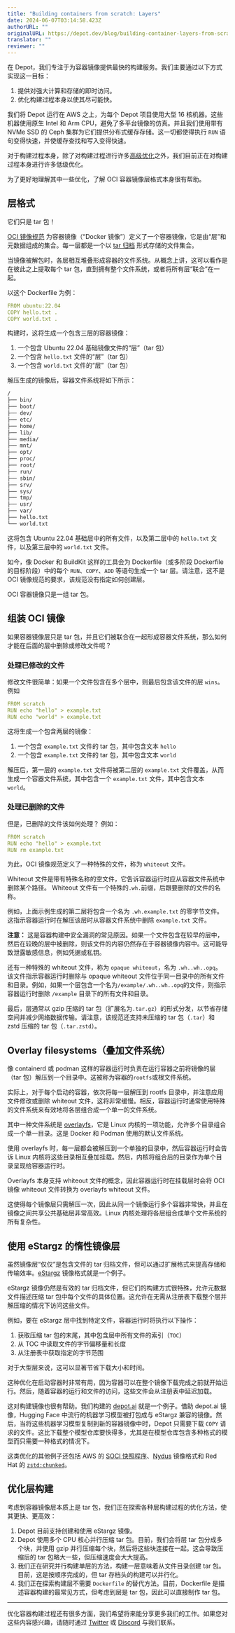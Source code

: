 ```yaml
---
title: "Building containers from scratch: Layers"
date: 2024-06-07T03:14:58.423Z
authorURL: ""
originalURL: https://depot.dev/blog/building-container-layers-from-scratch
translator: ""
reviewer: ""
---
```


在 Depot，我们专注于为容器镜像提供最快的构建服务。我们主要通过以下方式实现这一目标：

<!-- more -->

1.  提供对强大计算和存储的即时访问。
2.  优化构建过程本身以使其尽可能快。

我们将 Depot 运行在 AWS 之上，为每个 Depot 项目使用大型 16 核机器。这些机器使用原生 Intel 和 Arm CPU，避免了多平台镜像的仿真。并且我们使用带有 NVMe SSD 的 Ceph 集群为它们提供分布式缓存存储。这一切都使得执行 `RUN` 语句变得快速，并使缓存查找和写入变得快速。

对于构建过程本身，除了对构建过程进行许多[高级优化][1]之外，我们目前正在对构建过程本身进行许多低级优化。

为了更好地理解其中一些优化，了解 OCI 容器镜像层格式本身很有帮助。

## [][2]层格式

它们只是 tar 包！

[OCI 镜像规范][3] 为容器镜像（“Docker 镜像”）定义了一个容器镜像，它是由“层”和元数据组成的集合。每一层都是一个以 [tar 归档][4] 形式存储的文件集合。

当镜像被解包时，各层相互堆叠形成容器的文件系统。从概念上讲，这可以看作是在彼此之上提取每个 tar 包，直到拥有整个文件系统，或者将所有层“联合”在一起。

以这个 Dockerfile 为例：

```yaml
FROM ubuntu:22.04
COPY hello.txt .
COPY world.txt .
```

构建时，这将生成一个包含三层的容器镜像：

1. 一个包含 Ubuntu 22.04 基础镜像文件的“层”（tar 包）
2. 一个包含 `hello.txt` 文件的“层”（tar 包）
3. 一个包含 `world.txt` 文件的“层”（tar 包）

解压生成的镜像后，容器文件系统将如下所示：

```bash
/
├── bin/
├── boot/
├── dev/
├── etc/
├── home/
├── lib/
├── media/
├── mnt/
├── opt/
├── proc/
├── root/
├── run/
├── sbin/
├── srv/
├── sys/
├── tmp/
├── usr/
├── var/
├── hello.txt
└── world.txt
```

这将包含 Ubuntu 22.04 基础层中的所有文件，以及第二层中的 `hello.txt` 文件，以及第三层中的 `world.txt` 文件。

如今，像 Docker 和 BuildKit 这样的工具会为 Dockerfile（或多阶段 Dockerfile 的目标阶段）中的每个 `RUN`、`COPY`、`ADD` 等语句生成一个 tar 层。请注意，这不是 OCI 镜像规范的要求，该规范没有指定如何创建层。

OCI 容器镜像只是一组 tar 包。

## [][5]组装 OCI 镜像

如果容器镜像层只是 tar 包，并且它们被联合在一起形成容器文件系统，那么如何才能在后面的层中删除或修改文件呢？

### [][6]处理已修改的文件

修改文件很简单：如果一个文件包含在多个层中，则最后包含该文件的层 `wins`。例如

```yaml
FROM scratch
RUN echo "hello" > example.txt
RUN echo "world" > example.txt
```

这将生成一个包含两层的镜像：

1. 一个包含 `example.txt` 文件的 tar 包，其中包含文本 `hello`
2. 一个包含 `example.txt` 文件的 tar 包，其中包含文本 `world`

解压后，第一层的 `example.txt` 文件将被第二层的 `example.txt` 文件覆盖，从而生成一个容器文件系统，其中包含一个 `example.txt` 文件，其中包含文本 `world`。

### [][7]处理已删除的文件

但是，已删除的文件该如何处理？ 例如：

```yaml
FROM scratch
RUN echo "hello" > example.txt
RUN rm example.txt
```

为此，OCI 镜像规范定义了一种特殊的文件，称为 `whiteout` 文件。

Whiteout 文件是带有特殊名称的空文件，它告诉容器运行时应从容器文件系统中删除某个路径。 Whiteout 文件有一个特殊的`.wh.`前缀，后跟要删除的文件的名称。

例如，上面示例生成的第二层将包含一个名为 `.wh.example.txt` 的零字节文件。 这指示容器运行时在解压该层时从容器文件系统中删除 `example.txt` 文件。

**注意：** 这是容器构建中安全漏洞的常见原因。如果一个文件包含在较早的层中，然后在较晚的层中被删除，则该文件的内容仍然存在于容器镜像内容中。这可能导致泄露敏感信息，例如凭据或私钥。

还有一种特殊的 whiteout 文件，称为 `opaque whiteout`，名为 `.wh..wh..opq`。该文件指示容器运行时删除与 opaque whiteout 文件位于同一目录中的所有文件和目录。例如，如果一个层包含一个名为`/example/.wh..wh..opq`的文件，则指示容器运行时删除 `/example` 目录下的所有文件和目录。

最后，层通常以 gzip 压缩的 tar 包（扩展名为`.tar.gz`）的形式分发，以节省存储空间并减少网络数据传输。请注意，该规范还支持未压缩的 tar 包（`.tar`）和 zstd 压缩的 tar 包（`.tar.zstd`）。

## [][8]Overlay filesystems（叠加文件系统）

像 containerd 或 podman 这样的容器运行时负责在运行容器之前将镜像的层（tar 包）解压到一个目录中。这被称为容器的`rootfs`或根文件系统。

实际上，对于每个启动的容器，依次将每一层解压到 rootfs 目录中，并注意应用文件修改或删除 whiteout 文件，这将非常缓慢。相反，容器运行时通常使用特殊的文件系统来有效地将各层组合成一个单一的文件系统。

其中一种文件系统是 [overlayfs][9]，它是 Linux 内核的一项功能，允许多个目录组合成一个单一目录。这是 Docker 和 Podman 使用的默认文件系统。

使用 overlayfs 时，每一层都会被解压到一个单独的目录中，然后容器运行时会告诉 Linux 内核将这些目录相互叠加挂载。然后，内核将组合后的目录作为单个目录呈现给容器运行时。

Overlayfs 本身支持 whiteout 文件的概念，因此容器运行时在挂载层时会将 OCI 镜像 whiteout 文件转换为 overlayfs whiteout 文件。

这使得每个镜像层只需解压一次，因此从同一个镜像运行多个容器非常快，并且在镜像之间共享公共基础层非常高效。Linux 内核处理将各层组合成单个文件系统的所有复杂性。

## [][10]使用 eStargz 的惰性镜像层

虽然镜像层“仅仅”是包含文件的 tar 归档文件，但可以通过扩展格式来提高存储和传输效率。[eStargz][11] 镜像格式就是一个例子。

eStargz 镜像仍然是有效的 tar 归档文件，但它们的构建方式很特殊，允许元数据文件描述压缩 tar 包中每个文件的具体位置。这允许在无需从注册表下载整个层并解压缩的情况下访问这些文件。

例如，要在 eStargz 层中找到特定文件，容器运行时将执行以下操作：

1. 获取压缩 tar 包的末尾，其中包含层中所有文件的索引（`TOC`）
2. 从 TOC 中读取文件的字节偏移量和长度
3. 从注册表中获取指定的字节范围

对于大型层来说，这可以显著节省下载大小和时间。

这种优化在启动容器时非常有用，因为容器可以在整个镜像下载完成之前就开始运行。然后，随着容器的运行和文件的访问，这些文件会从注册表中延迟加载。

这对构建镜像也很有帮助。我们构建的 [depot.ai][12] 就是一个例子。借助 depot.ai 镜像，Hugging Face 中流行的机器学习模型被打包成与 eStargz 兼容的镜像。然后，当将这些机器学习模型复制到新的容器镜像中时，Depot 只需要下载 `COPY` 请求的文件。这比下载整个模型仓库要快得多，尤其是在模型仓库包含多种格式的模型而只需要一种格式的情况下。

这类优化的其他例子还包括 AWS 的 [SOCI 快照程序][13]、[Nydus][14] 镜像格式和 Red Hat 的 [`zstd:chunked`][15]。

## [][16]优化层构建

考虑到容器镜像层本质上是 tar 包，我们正在探索各种层构建过程的优化方法，使其更快、更高效：

1. Depot 目前支持创建和使用 eStargz 镜像。
2. Depot 使用多个 CPU 核心并行压缩 tar 包。目前，我们会将层 tar 包分成多个块，并使用 gzip 并行压缩每个块，然后将这些块连接在一起。这会导致压缩后的 tar 包略大一些，但压缩速度会大大提高。
3. 我们正在研究并行构建单层的方法，构建一层意味着从文件目录创建 tar 包。目前，这是按顺序完成的，但 tar 存档头的构建可以并行化。
4. 我们正在探索构建层不需要 `Dockerfile` 的替代方法。目前，Dockerfile 是描述容器构建的最常见方式，但考虑到层是 tar 包，因此可以直接制作 tar 包。

---

优化容器构建过程还有很多方面，我们希望将来能分享更多我们的工作。如果您对这些内容感兴趣，请随时通过 [Twitter][17] 或 [Discord][18] 与我们联系。

[1]: https://twitter.com/kylegalbraith/status/1746161367290167705
[2]: #layer-format
[3]: https://github.com/opencontainers/image-spec/blob/main/spec.md
[4]: https://en.wikipedia.org/wiki/Tar_(computing)
[5]: #assembling-an-oci-image
[6]: #handling-modified-files
[7]: #handling-removed-files
[8]: #overlay-filesystems
[9]: https://www.kernel.org/doc/html/latest/filesystems/overlayfs.html
[10]: #lazy-image-layers-with-estargz
[11]: https://github.com/containerd/stargz-snapshotter/blob/main/docs/estargz.md
[12]: https://depot.ai/
[13]: https://github.com/awslabs/soci-snapshotter
[14]: https://nydus.dev/
[15]: https://www.redhat.com/sysadmin/faster-container-image-pulls
[16]: #optimizing-layer-construction
[17]: https://twitter.com/jacobwgillespie
[18]: https://discord.gg/MMPqYSgDCg

